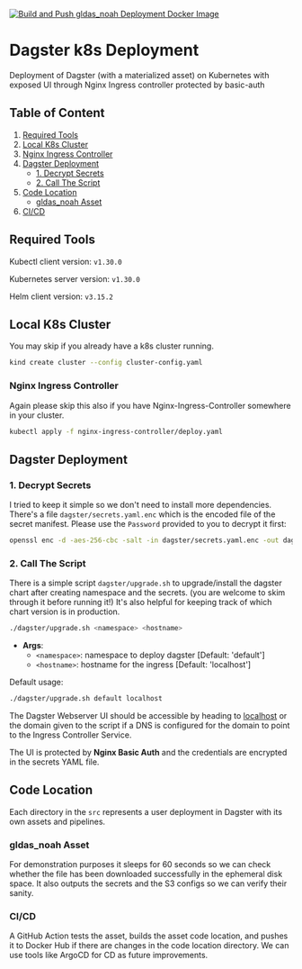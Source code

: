 [![Build and Push gldas_noah Deployment Docker Image](https://github.com/HesamKorki/dagster-k8s-deployment/actions/workflows/build-gldas.yaml/badge.svg?branch=main&event=workflow_dispatch)](https://github.com/HesamKorki/dagster-k8s-deployment/actions/workflows/build-gldas.yaml)

# Dagster k8s Deployment
Deployment of Dagster (with a materialized asset) on Kubernetes with exposed UI through Nginx Ingress controller protected by basic-auth

## Table of Content
1.  [Required Tools](#required-tools)
2.  [Local K8s Cluster](#local-k8s-cluster)
3.  [Nginx Ingress Controller](#nginx-ingress-controller)
4.  [Dagster Deployment](#dagster-deployment)
    - [1. Decrypt Secrets](#1-decrypt-secrets)
    - [2. Call The Script](#2-call-the-script)
5. [Code Location](#code-location)
    - [gldas_noah Asset](#gldas_noah-asset)
6. [CI/CD](#cicd)



## Required Tools

Kubectl client version: `v1.30.0`

Kubernetes server version: `v1.30.0`

Helm client version: `v3.15.2`

## Local K8s Cluster

You may skip if you already have a k8s cluster running.
```bash
kind create cluster --config cluster-config.yaml
```

### Nginx Ingress Controller
Again please skip this also if you have Nginx-Ingress-Controller somewhere in your cluster.
```bash
kubectl apply -f nginx-ingress-controller/deploy.yaml
```


## Dagster Deployment

### 1. Decrypt Secrets
I tried to keep it simple so we don't need to install more dependencies. There's a file `dagster/secrets.yaml.enc` which is the encoded file of the secret manifest. Please use the `Password` provided to you to decrypt it first:

```bash
openssl enc -d -aes-256-cbc -salt -in dagster/secrets.yaml.enc -out dagster/secrets.yaml -k <password>
```

### 2. Call The Script
There is a simple script `dagster/upgrade.sh` to upgrade/install the dagster chart after creating namespace and the secrets. (you are welcome to skim through it before running it!)
It's also helpful for keeping track of which chart version is in production.

```bash
./dagster/upgrade.sh <namespace> <hostname>
```

- **Args**:
    - `<namespace>`: namespace to deploy dagster [Default: 'default']
    - `<hostname>`: hostname for the ingress [Default: 'localhost']


Default usage:
```bash
./dagster/upgrade.sh default localhost
```

The Dagster Webserver UI should be accessible by heading to [localhost](http://localhost) or the domain given to the script if a DNS is configured for the domain to point to the Ingress Controller Service. 

The UI is protected by **Nginx Basic Auth** and the credentials are encrypted in the secrets YAML file.

## Code Location
Each directory in the `src` represents a user deployment in Dagster with its own assets and pipelines.

### gldas_noah Asset
For demonstration purposes it sleeps for 60 seconds so we can check whether the file has been downloaded successfully in the ephemeral disk space. It also outputs the secrets and the S3 configs so we can verify their sanity.

### CI/CD
A GitHub Action tests the asset, builds the asset code location, and pushes it to Docker Hub if there are changes in the code location directory. We can use tools like ArgoCD for CD as future improvements.